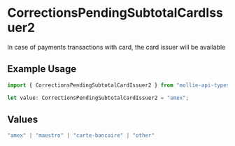 # CorrectionsPendingSubtotalCardIssuer2

In case of payments transactions with card, the card issuer will be available

## Example Usage

```typescript
import { CorrectionsPendingSubtotalCardIssuer2 } from "mollie-api-typescript/models/operations";

let value: CorrectionsPendingSubtotalCardIssuer2 = "amex";
```

## Values

```typescript
"amex" | "maestro" | "carte-bancaire" | "other"
```